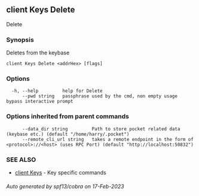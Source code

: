 ## client Keys Delete

Delete <addrHex>

### Synopsis

Deletes <addrHex> from the keybase

```
client Keys Delete <addrHex> [flags]
```

### Options

```
  -h, --help         help for Delete
      --pwd string   passphrase used by the cmd, non empty usage bypass interactive prompt
```

### Options inherited from parent commands

```
      --data_dir string         Path to store pocket related data (keybase etc.) (default "/home/harry/.pocket")
      --remote_cli_url string   takes a remote endpoint in the form of <protocol>://<host> (uses RPC Port) (default "http://localhost:50832")
```

### SEE ALSO

* [client Keys](client_Keys.md)	 - Key specific commands

###### Auto generated by spf13/cobra on 17-Feb-2023
